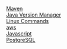 [Maven](src/maven.md) \
[Java Version Manager](src/java.md) \
[Linux Commands](src/linux.md) \
[aws](src/aws.md) \
[Javascript](src/javascript.md) \
[PostgreSQL](src/postgresql.md)